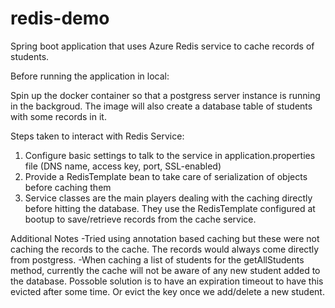 # redis-demo
Spring boot application that uses Azure Redis service to cache records of students.

Before running the application in local:

Spin up the docker container so that a postgress server instance is running in the backgroud.
The image will also create a database table of students with some records in it.
   
Steps taken to interact with Redis Service:
  1. Configure basic settings to talk to the service in application.properties file (DNS name, access key, port, SSL-enabled)
  2. Provide a RedisTemplate bean to take care of serialization of objects before caching them
  3. Service classes are the main players dealing with the caching directly before hitting the database.
     They use the RedisTemplate configured at bootup to save/retrieve records from the cache service.

Additional Notes
-Tried using annotation based caching but these were not caching the records to the cache. The records would always come directly from postgress.
-When caching a list of students for the getAllStudents method, currently the cache will not be aware of any new student added to the database. Possoble solution is to have an expiration timeout to have this evicted after some time. Or evict the key once we add/delete a new student.
